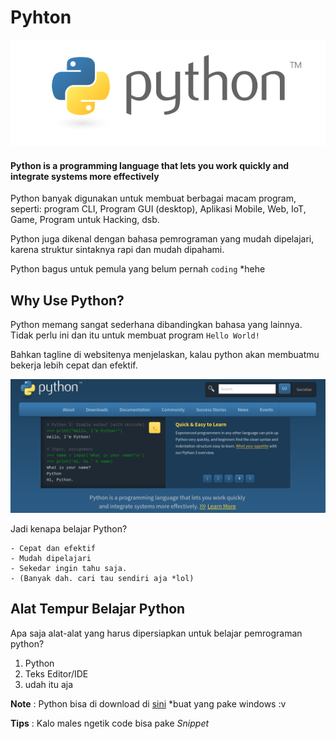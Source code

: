 # Pyhton

  ![logo](logo-python.png)
  
  #### Python is a programming language that lets you work quickly and integrate systems more effectively

  Python banyak digunakan untuk membuat berbagai macam program, seperti: program CLI, Program GUI (desktop), Aplikasi Mobile,   Web, IoT, Game, Program untuk Hacking, dsb.

  Python juga dikenal dengan bahasa pemrograman yang mudah dipelajari, karena struktur sintaknya rapi dan mudah dipahami.

  Python bagus untuk pemula yang belum pernah `coding` *hehe


  ## Why Use Python?

  Python memang sangat sederhana dibandingkan bahasa yang lainnya. Tidak perlu ini dan itu untuk membuat program `Hello World!`

  Bahkan tagline di websitenya menjelaskan, kalau python akan membuatmu bekerja lebih cepat dan efektif.

  ![website python](python.png)

  Jadi kenapa belajar Python?

    - Cepat dan efektif
    - Mudah dipelajari
    - Sekedar ingin tahu saja.
    - (Banyak dah. cari tau sendiri aja *lol)


  ## Alat Tempur Belajar Python

Apa saja alat-alat yang harus dipersiapkan untuk belajar pemrograman python?

  1. Python
  2. Teks Editor/IDE
  3. udah itu aja

  **Note** : Python bisa di download di [sini](https://www.python.org/) *buat yang pake windows :v

  **Tips** : Kalo males ngetik code bisa pake *Snippet*
